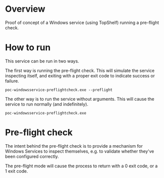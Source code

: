 # Overview

Proof of concept of a Windows service (using TopShelf) running a pre-flight check. 

# How to run

This service can be run in two ways. 

The first way is running the pre-flight check. This will simulate the service inspecting itself, and exiting with a proper exit code to indicate success or failure.

```poc-windowsservice-preflightcheck.exe --preflight```

The other way is to run the service without arguments. This will cause the service to run normally (and indefinitely).

```poc-windowsservice-preflightcheck.exe```

# Pre-flight check

The intent behind the pre-flight check is to provide a mechanism for Windows Services to inspect themselves, e.g. to validate whether they've been configured correctly.

The pre-flight mode will cause the process to return with a 0 exit code, or a 1 exit code.
